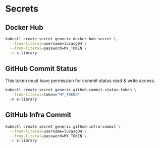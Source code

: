 # Secrets

## Docker Hub

```sh
kubectl create secret generic docker-hub-secret \
  --from-literal=username=lucasg04 \
  --from-literal=password=MY_TOKEN \
  -n s-library
```

## GitHub Commit Status

This token must have permission for commit status read & write access.

```sh
kubectl create secret generic github-commit-status-token \
  --from-literal=token="MY_TOKEN"
  -n s-library
```

## GitHub Infra Commit

```sh
kubectl create secret generic github-infra-commit \
  --from-literal=username=lucasg04 \
  --from-literal=password=MY_TOKEN \
  -n s-library
```